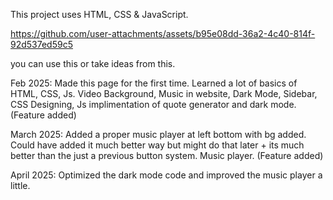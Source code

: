 This project uses HTML, CSS & JavaScript.

https://github.com/user-attachments/assets/b95e08dd-36a2-4c40-814f-92d537ed59c5

you can use this or take ideas from this.

Feb 2025:
Made this page for the first time. Learned a lot of basics of HTML, CSS, Js.
Video Background, Music in website, Dark Mode, Sidebar, CSS Designing, Js implimentation of quote generator and dark mode. (Feature added)

March 2025:
Added a proper music player at left bottom with bg added. Could have added it much better way but might do that later + its much better than the just a previous button system.
Music player. (Feature added)

April 2025:
Optimized the dark mode code and improved the music player a little.
